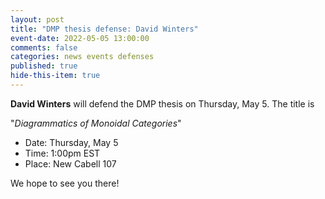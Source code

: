 ```yaml
---
layout: post
title: "DMP thesis defense: David Winters"
event-date: 2022-05-05 13:00:00
comments: false
categories: news events defenses
published: true
hide-this-item: true
---
```


**David Winters** will defend the DMP thesis on Thursday, May 5.
The title is

"_Diagrammatics of Monoidal Categories_"

- Date: Thursday, May 5
- Time: 1:00pm EST
- Place: New Cabell 107

We hope to see you there!
